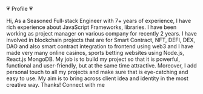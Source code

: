 💗 Profile 💗

Hi, As a Seasoned Full-stack Engineer with 7+ years of experience, I have rich experience about JavaScript Frameworks, libraries.
I have been working as project manager on various company for recently 2 years.
I have involved in blockchain projects that are for Smart Contract, NFT, DEFI, DEX, DAO and also smart contract integration to frontend using web3 and I have made very many online casinos, sports betting websites using Node.js, React.js MongoDB.
My job is to build my project so that it is powerful, functional and user-friendly, but at the same time attractive. Moreover, I add personal touch to all my projects and make sure that is eye-catching and easy to use. My aim is to bring across client idea and identity in the most creative way. Thanks!
Connect with me
